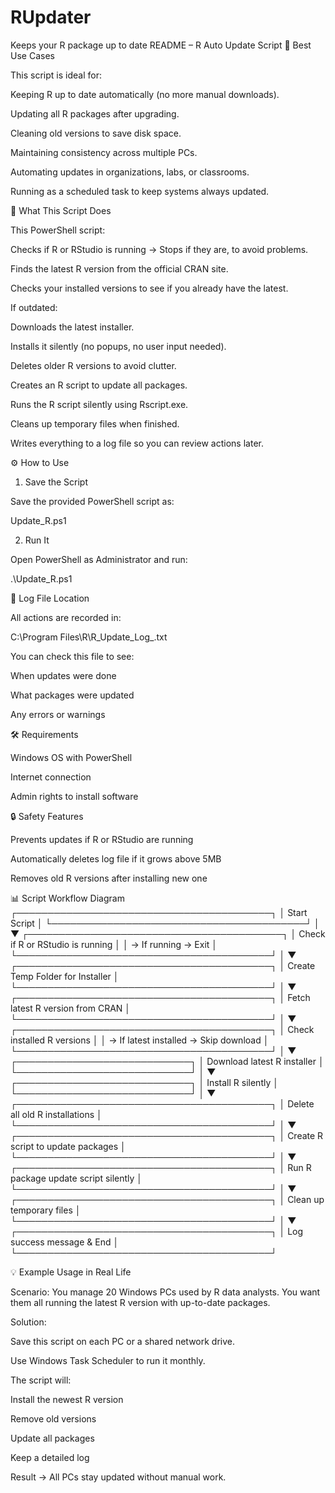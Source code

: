 # RUpdater
Keeps your R package up to date
README – R Auto Update Script
📌 Best Use Cases

This script is ideal for:

Keeping R up to date automatically (no more manual downloads).

Updating all R packages after upgrading.

Cleaning old versions to save disk space.

Maintaining consistency across multiple PCs.

Automating updates in organizations, labs, or classrooms.

Running as a scheduled task to keep systems always updated.

📝 What This Script Does

This PowerShell script:

Checks if R or RStudio is running → Stops if they are, to avoid problems.

Finds the latest R version from the official CRAN site.

Checks your installed versions to see if you already have the latest.

If outdated:

Downloads the latest installer.

Installs it silently (no popups, no user input needed).

Deletes older R versions to avoid clutter.

Creates an R script to update all packages.

Runs the R script silently using Rscript.exe.

Cleans up temporary files when finished.

Writes everything to a log file so you can review actions later.

⚙ How to Use
1. Save the Script

Save the provided PowerShell script as:

Update_R.ps1

2. Run It

Open PowerShell as Administrator and run:

.\Update_R.ps1

📂 Log File Location

All actions are recorded in:

C:\Program Files\R\R_Update_Log_<YourComputerName>.txt


You can check this file to see:

When updates were done

What packages were updated

Any errors or warnings

🛠 Requirements

Windows OS with PowerShell

Internet connection

Admin rights to install software

🔒 Safety Features

Prevents updates if R or RStudio are running

Automatically deletes log file if it grows above 5MB

Removes old R versions after installing new one

📊 Script Workflow Diagram
 ┌─────────────────────────────────────────┐
 │ Start Script                            │
 └─────────────────────────────────────────┘
                    │
                    ▼
 ┌─────────────────────────────────────────┐
 │ Check if R or RStudio is running        │
 │  → If running → Exit                    │
 └─────────────────────────────────────────┘
                    │
                    ▼
 ┌─────────────────────────────────────────┐
 │ Create Temp Folder for Installer        │
 └─────────────────────────────────────────┘
                    │
                    ▼
 ┌─────────────────────────────────────────┐
 │ Fetch latest R version from CRAN        │
 └─────────────────────────────────────────┘
                    │
                    ▼
 ┌─────────────────────────────────────────┐
 │ Check installed R versions              │
 │  → If latest installed → Skip download  │
 └─────────────────────────────────────────┘
                    │
                    ▼
        ┌────────────────────────────┐
        │ Download latest R installer │
        └────────────────────────────┘
                    │
                    ▼
        ┌────────────────────────────┐
        │ Install R silently          │
        └────────────────────────────┘
                    │
                    ▼
 ┌─────────────────────────────────────────┐
 │ Delete all old R installations          │
 └─────────────────────────────────────────┘
                    │
                    ▼
 ┌─────────────────────────────────────────┐
 │ Create R script to update packages      │
 └─────────────────────────────────────────┘
                    │
                    ▼
 ┌─────────────────────────────────────────┐
 │ Run R package update script silently    │
 └─────────────────────────────────────────┘
                    │
                    ▼
 ┌─────────────────────────────────────────┐
 │ Clean up temporary files                │
 └─────────────────────────────────────────┘
                    │
                    ▼
 ┌─────────────────────────────────────────┐
 │ Log success message & End               │
 └─────────────────────────────────────────┘

💡 Example Usage in Real Life

Scenario:
You manage 20 Windows PCs used by R data analysts. You want them all running the latest R version with up-to-date packages.

Solution:

Save this script on each PC or a shared network drive.

Use Windows Task Scheduler to run it monthly.

The script will:

Install the newest R version

Remove old versions

Update all packages

Keep a detailed log

Result → All PCs stay updated without manual work.
